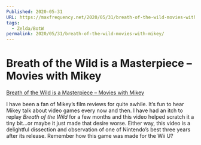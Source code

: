 ```yaml
---
Published: 2020-05-31
URL: https://maxfrequency.net/2020/05/31/breath-of-the-wild-movies-with-mikey/
tags:
  - Zelda/BotW
permalink: 2020/05/31/breath-of-the-wild-movies-with-mikey/
---
```

# Breath of the Wild is a Masterpiece – Movies with Mikey

[Breath of the Wild is a Masterpiece – Movies with Mikey](https://www.youtube.com/watch?v=suiVi4kjvbI&t=1553s)

I have been a fan of Mikey’s film reviews for quite awhile. It’s fun to hear Mikey talk about video games every now and then. I have had an itch to replay *Breath of the Wild* for a few months and this video helped scratch it a tiny bit…or maybe it just made that desire worse. Either way, this video is a delightful dissection and observation of one of Nintendo’s best three years after its release. Remember how this game was made for the Wii U?